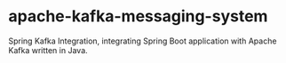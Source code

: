# apache-kafka-messaging-system
Spring Kafka Integration, integrating Spring Boot application with Apache Kafka written in Java.
